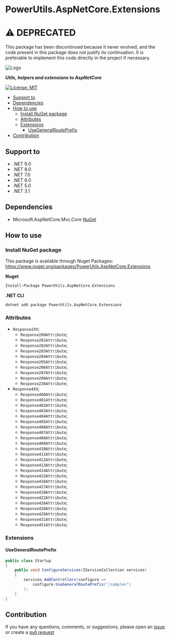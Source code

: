 # PowerUtils.AspNetCore.Extensions


# :warning: DEPRECATED

This package has been discontinued because it never evolved, and the code present in this package does not justify its continuation. It is preferable to implement this code directly in the project if necessary.


![Logo](https://raw.githubusercontent.com/TechNobre/PowerUtils.AspNetCore.Extensions/main/assets/logo/logo_128x128.png)

***Utils, helpers and extensions to AspNetCore***

[![License: MIT](https://img.shields.io/github/license/TechNobre/PowerUtils.AspNetCore.Extensions.svg)](https://github.com/TechNobre/PowerUtils.AspNetCore.Extensions/blob/main/LICENSE)


- [Support to ](#support-to-)
- [Dependencies ](#dependencies-)
- [How to use ](#how-to-use-)
  - [Install NuGet package ](#install-nuget-package-)
  - [Attributes ](#attributes-)
  - [Extensions ](#extensions-)
    - [UseGeneralRoutePrefix ](#usegeneralrouteprefix-)
- [Contribution ](#contribution-)



## Support to <a name="support-to"></a>
- .NET 9.0
- .NET 8.0
- .NET 7.0
- .NET 6.0
- .NET 5.0
- .NET 3.1



## Dependencies <a name="dependencies"></a>

- Microsoft.AspNetCore.Mvc.Core [NuGet](https://www.nuget.org/packages/Microsoft.AspNetCore.Mvc.Core/)



## How to use <a name="how-to-use"></a>

### Install NuGet package <a name="Installation"></a>
This package is available through Nuget Packages: https://www.nuget.org/packages/PowerUtils.AspNetCore.Extensions

**Nuget**
```bash
Install-Package PowerUtils.AspNetCore.Extensions
```

**.NET CLI**
```
dotnet add package PowerUtils.AspNetCore.Extensions
```



### Attributes <a name="Attributes"></a>
- `Response2XX`;
  - `Response200Attribute`;
  - `Response201Attribute`;
  - `Response202Attribute`;
  - `Response203Attribute`;
  - `Response204Attribute`;
  - `Response205Attribute`;
  - `Response206Attribute`;
  - `Response207Attribute`;
  - `Response208Attribute`;
  - `Response226Attribute`;
- `Response4XX`;
  - `Response400Attribute`;
  - `Response401Attribute`;
  - `Response402Attribute`;
  - `Response403Attribute`;
  - `Response404Attribute`;
  - `Response405Attribute`;
  - `Response406Attribute`;
  - `Response407Attribute`;
  - `Response408Attribute`;
  - `Response409Attribute`;
  - `Response410Attribute`;
  - `Response411Attribute`;
  - `Response412Attribute`;
  - `Response413Attribute`;
  - `Response414Attribute`;
  - `Response415Attribute`;
  - `Response416Attribute`;
  - `Response417Attribute`;
  - `Response418Attribute`;
  - `Response422Attribute`;
  - `Response426Attribute`;
  - `Response428Attribute`;
  - `Response429Attribute`;
  - `Response431Attribute`;
  - `Response451Attribute`;



### Extensions <a name="Extensions"></a>


#### UseGeneralRoutePrefix <a name="Extensions.UseGeneralRoutePrefix"></a>

```csharp
public class Startup
{
    public void ConfigureServices(IServiceCollection services)
    {
        services.AddControllers(configure =>
            configure.UseGeneralRoutePrefix("/samples")
        );
    }
}
```



## Contribution <a name="contribution"></a>

If you have any questions, comments, or suggestions, please open an [issue](https://github.com/TechNobre/PowerUtils.AspNetCore.Extensions/issues/new/choose) or create a [pull request](https://github.com/TechNobre/PowerUtils.AspNetCore.Extensions/compare)
